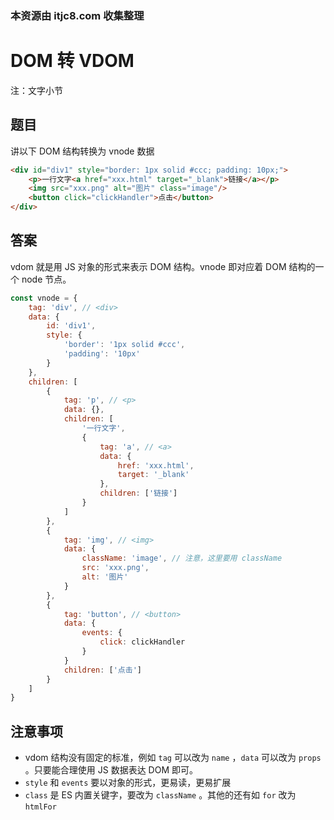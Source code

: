 ### 本资源由 itjc8.com 收集整理
# DOM 转 VDOM

注：文字小节

## 题目

讲以下 DOM 结构转换为 vnode 数据

```html
<div id="div1" style="border: 1px solid #ccc; padding: 10px;">
    <p>一行文字<a href="xxx.html" target="_blank">链接</a></p>
    <img src="xxx.png" alt="图片" class="image"/>
    <button click="clickHandler">点击</button>
</div>
```

## 答案

vdom 就是用 JS 对象的形式来表示 DOM 结构。vnode 即对应着 DOM 结构的一个 node 节点。

```js
const vnode = {
    tag: 'div', // <div>
    data: {
        id: 'div1',
        style: {
            'border': '1px solid #ccc',
            'padding': '10px'
        }
    },
    children: [
        {
            tag: 'p', // <p>
            data: {},
            children: [
                '一行文字',
                {
                    tag: 'a', // <a>
                    data: {
                        href: 'xxx.html',
                        target: '_blank'
                    },
                    children: ['链接']
                }
            ]
        },
        {
            tag: 'img', // <img>
            data: {
                className: 'image', // 注意，这里要用 className
                src: 'xxx.png',
                alt: '图片'
            }
        },
        {
            tag: 'button', // <button>
            data: {
                events: {
                    click: clickHandler
                }
            }
            children: ['点击']
        }
    ]
}
```

## 注意事项

- vdom 结构没有固定的标准，例如 `tag` 可以改为 `name` ，`data` 可以改为 `props` 。只要能合理使用 JS 数据表达 DOM 即可。
- `style` 和 `events` 要以对象的形式，更易读，更易扩展
- `class` 是 ES 内置关键字，要改为 `className` 。其他的还有如 `for` 改为 `htmlFor`
